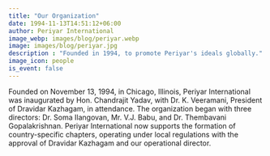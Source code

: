 ```yaml
---
title: "Our Organization"
date: 1994-11-13T14:51:12+06:00
author: Periyar International
image_webp: images/blog/periyar.webp
image: images/blog/periyar.jpg
description : "Founded in 1994, to promote Periyar's ideals globally."
image_icon: people
is_event: false
---
```





Founded on November 13, 1994, in Chicago, Illinois, Periyar International was inaugurated by Hon. Chandrajit Yadav, with Dr. K. Veeramani, President of Dravidar Kazhagam, in attendance. The organization began with three directors: Dr. Soma Ilangovan, Mr. V.J. Babu, and Dr. Thembavani Gopalakrishnan. Periyar International now supports the formation of country-specific chapters, operating under local regulations with the approval of Dravidar Kazhagam and our operational director.
